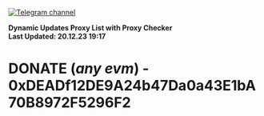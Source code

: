 [![Telegram channel](https://img.shields.io/endpoint?url=https://runkit.io/damiankrawczyk/telegram-badge/branches/master?url=https://t.me/n4z4v0d)](https://t.me/n4z4v0d) 

**Dynamic Updates Proxy List with Proxy Checker**  
**Last Updated: 20.12.23 19:17**

# DONATE (_any evm_) - 0xDEADf12DE9A24b47Da0a43E1bA70B8972F5296F2
